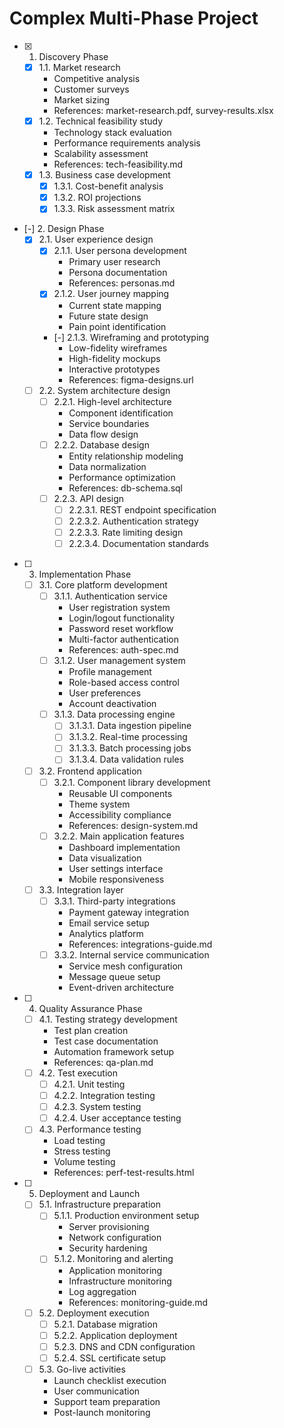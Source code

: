 # Complex Multi-Phase Project

- [x] 1. Discovery Phase
  - [x] 1.1. Market research
    - Competitive analysis
    - Customer surveys
    - Market sizing
    - References: market-research.pdf, survey-results.xlsx
  - [x] 1.2. Technical feasibility study
    - Technology stack evaluation
    - Performance requirements analysis
    - Scalability assessment
    - References: tech-feasibility.md
  - [x] 1.3. Business case development
    - [x] 1.3.1. Cost-benefit analysis
    - [x] 1.3.2. ROI projections
    - [x] 1.3.3. Risk assessment matrix

- [-] 2. Design Phase
  - [x] 2.1. User experience design
    - [x] 2.1.1. User persona development
      - Primary user research
      - Persona documentation
      - References: personas.md
    - [x] 2.1.2. User journey mapping
      - Current state mapping
      - Future state design
      - Pain point identification
    - [-] 2.1.3. Wireframing and prototyping
      - Low-fidelity wireframes
      - High-fidelity mockups
      - Interactive prototypes
      - References: figma-designs.url
  - [ ] 2.2. System architecture design
    - [ ] 2.2.1. High-level architecture
      - Component identification
      - Service boundaries
      - Data flow design
    - [ ] 2.2.2. Database design
      - Entity relationship modeling
      - Data normalization
      - Performance optimization
      - References: db-schema.sql
    - [ ] 2.2.3. API design
      - [ ] 2.2.3.1. REST endpoint specification
      - [ ] 2.2.3.2. Authentication strategy
      - [ ] 2.2.3.3. Rate limiting design
      - [ ] 2.2.3.4. Documentation standards

- [ ] 3. Implementation Phase
  - [ ] 3.1. Core platform development
    - [ ] 3.1.1. Authentication service
      - User registration system
      - Login/logout functionality  
      - Password reset workflow
      - Multi-factor authentication
      - References: auth-spec.md
    - [ ] 3.1.2. User management system
      - Profile management
      - Role-based access control
      - User preferences
      - Account deactivation
    - [ ] 3.1.3. Data processing engine
      - [ ] 3.1.3.1. Data ingestion pipeline
      - [ ] 3.1.3.2. Real-time processing
      - [ ] 3.1.3.3. Batch processing jobs
      - [ ] 3.1.3.4. Data validation rules
  - [ ] 3.2. Frontend application
    - [ ] 3.2.1. Component library development
      - Reusable UI components
      - Theme system
      - Accessibility compliance
      - References: design-system.md
    - [ ] 3.2.2. Main application features
      - Dashboard implementation
      - Data visualization
      - User settings interface
      - Mobile responsiveness
  - [ ] 3.3. Integration layer
    - [ ] 3.3.1. Third-party integrations
      - Payment gateway integration
      - Email service setup
      - Analytics platform
      - References: integrations-guide.md
    - [ ] 3.3.2. Internal service communication
      - Service mesh configuration
      - Message queue setup
      - Event-driven architecture

- [ ] 4. Quality Assurance Phase  
  - [ ] 4.1. Testing strategy development
    - Test plan creation
    - Test case documentation  
    - Automation framework setup
    - References: qa-plan.md
  - [ ] 4.2. Test execution
    - [ ] 4.2.1. Unit testing
    - [ ] 4.2.2. Integration testing
    - [ ] 4.2.3. System testing
    - [ ] 4.2.4. User acceptance testing
  - [ ] 4.3. Performance testing
    - Load testing
    - Stress testing
    - Volume testing
    - References: perf-test-results.html

- [ ] 5. Deployment and Launch
  - [ ] 5.1. Infrastructure preparation
    - [ ] 5.1.1. Production environment setup
      - Server provisioning
      - Network configuration
      - Security hardening
    - [ ] 5.1.2. Monitoring and alerting
      - Application monitoring
      - Infrastructure monitoring  
      - Log aggregation
      - References: monitoring-guide.md
  - [ ] 5.2. Deployment execution
    - [ ] 5.2.1. Database migration
    - [ ] 5.2.2. Application deployment
    - [ ] 5.2.3. DNS and CDN configuration
    - [ ] 5.2.4. SSL certificate setup
  - [ ] 5.3. Go-live activities
    - Launch checklist execution
    - User communication
    - Support team preparation
    - Post-launch monitoring